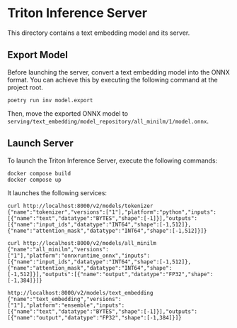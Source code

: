 # Triton Inference Server

This directory contains a text embedding model and its server.

## Export Model

Before launching the server, convert a text embedding model into the ONNX format. You can achieve this by executing the following command at the project root.

```
poetry run inv model.export
```

Then, move the exported ONNX model to `serving/text_embedding/model_repository/all_minilm/1/model.onnx`.

## Launch Server

To launch the Triton Inference Server, execute the following commands:

```
docker compose build
docker compose up
```

It launches the following services:

```
curl http://localhost:8000/v2/models/tokenizer
{"name":"tokenizer","versions":["1"],"platform":"python","inputs":[{"name":"text","datatype":"BYTES","shape":[-1]}],"outputs":[{"name":"input_ids","datatype":"INT64","shape":[-1,512]},{"name":"attention_mask","datatype":"INT64","shape":[-1,512]}]}

curl http://localhost:8000/v2/models/all_minilm
{"name":"all_minilm","versions":["1"],"platform":"onnxruntime_onnx","inputs":[{"name":"input_ids","datatype":"INT64","shape":[-1,512]},{"name":"attention_mask","datatype":"INT64","shape":[-1,512]}],"outputs":[{"name":"output","datatype":"FP32","shape":[-1,384]}]}

http://localhost:8000/v2/models/text_embedding
{"name":"text_embedding","versions":["1"],"platform":"ensemble","inputs":[{"name":"text","datatype":"BYTES","shape":[-1]}],"outputs":[{"name":"output","datatype":"FP32","shape":[-1,384]}]}
```
